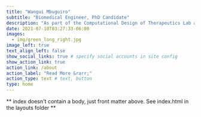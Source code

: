 ```yaml
---
title: "Wangui Mbuguiro"
subtitle: "Biomedical Engineer, PhD Candidate"
description: "As part of the Computational Design of Therapeutics Lab at Johns Hopkins, I create computational models of immune signaling and cell growth in healthy and diseased uterine tissues. I am an MIT alumna (B.S., Bioengineering, 2017), National Science Foundation Graduate Research Fellow, and friendly neighborhood scientist."
date: 2021-07-10T03:27:33-06:00
images:
  - img/green_long_right.jpg
image_left: true
text_align_left: false
show_social_links: true # specify social accounts in site config
show_action_link: true
action_link: /about
action_label: "Read More &rarr;"
action_type: text # text, button
type: home
---
```


** index doesn't contain a body, just front matter above.
See index.html in the layouts folder **
